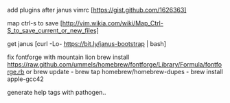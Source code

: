 add plugins after janus
vimrc [https://gist.github.com/1626363]

map ctrl-s to save
[http://vim.wikia.com/wiki/Map_Ctrl-S_to_save_current_or_new_files]

get janus
[curl -Lo- https://bit.ly/janus-bootstrap | bash]

fix fontforge with mountain lion
brew install https://raw.github.com/ummels/homebrew/fontforge/Library/Formula/fontforge.rb
or
brew update - brew tap homebrew/homebrew-dupes - brew install apple-gcc42

generate help tags with pathogen..